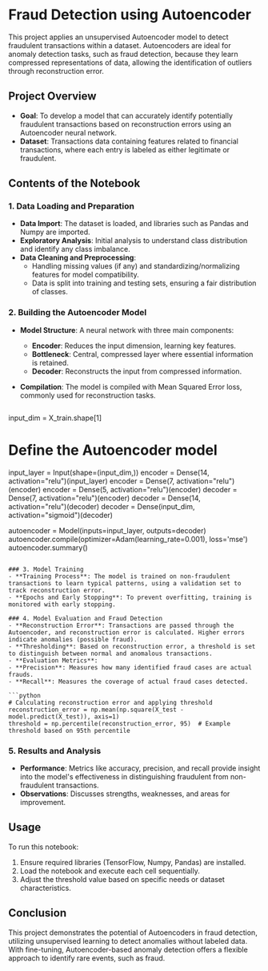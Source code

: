 
# Fraud Detection using Autoencoder

This project applies an unsupervised Autoencoder model to detect fraudulent transactions within a dataset. Autoencoders are ideal for anomaly detection tasks, such as fraud detection, because they learn compressed representations of data, allowing the identification of outliers through reconstruction error.

## Project Overview
- **Goal**: To develop a model that can accurately identify potentially fraudulent transactions based on reconstruction errors using an Autoencoder neural network.
- **Dataset**: Transactions data containing features related to financial transactions, where each entry is labeled as either legitimate or fraudulent.

## Contents of the Notebook

### 1. Data Loading and Preparation
- **Data Import**: The dataset is loaded, and libraries such as Pandas and Numpy are imported.
- **Exploratory Analysis**: Initial analysis to understand class distribution and identify any class imbalance.
- **Data Cleaning and Preprocessing**:
  - Handling missing values (if any) and standardizing/normalizing features for model compatibility.
  - Data is split into training and testing sets, ensuring a fair distribution of classes.

### 2. Building the Autoencoder Model
- **Model Structure**: A neural network with three main components:
  - **Encoder**: Reduces the input dimension, learning key features.
  - **Bottleneck**: Central, compressed layer where essential information is retained.
  - **Decoder**: Reconstructs the input from compressed information.
- **Compilation**: The model is compiled with Mean Squared Error loss, commonly used for reconstruction tasks.

  ```python
input_dim = X_train.shape[1]

# Define the Autoencoder model
input_layer = Input(shape=(input_dim,))
encoder = Dense(14, activation="relu")(input_layer)
encoder = Dense(7, activation="relu")(encoder)
encoder = Dense(5, activation="relu")(encoder)
decoder = Dense(7, activation="relu")(encoder)
decoder = Dense(14, activation="relu")(decoder)
decoder = Dense(input_dim, activation="sigmoid")(decoder)

autoencoder = Model(inputs=input_layer, outputs=decoder)
autoencoder.compile(optimizer=Adam(learning_rate=0.001), loss='mse')
autoencoder.summary()
  ```

### 3. Model Training
- **Training Process**: The model is trained on non-fraudulent transactions to learn typical patterns, using a validation set to track reconstruction error.
- **Epochs and Early Stopping**: To prevent overfitting, training is monitored with early stopping.

### 4. Model Evaluation and Fraud Detection
- **Reconstruction Error**: Transactions are passed through the Autoencoder, and reconstruction error is calculated. Higher errors indicate anomalies (possible fraud).
- **Thresholding**: Based on reconstruction error, a threshold is set to distinguish between normal and anomalous transactions.
- **Evaluation Metrics**:
  - **Precision**: Measures how many identified fraud cases are actual frauds.
  - **Recall**: Measures the coverage of actual fraud cases detected.

  ```python
  # Calculating reconstruction error and applying threshold
  reconstruction_error = np.mean(np.square(X_test - model.predict(X_test)), axis=1)
  threshold = np.percentile(reconstruction_error, 95)  # Example threshold based on 95th percentile
  ```

### 5. Results and Analysis
- **Performance**: Metrics like accuracy, precision, and recall provide insight into the model's effectiveness in distinguishing fraudulent from non-fraudulent transactions.
- **Observations**: Discusses strengths, weaknesses, and areas for improvement.

## Usage
To run this notebook:
1. Ensure required libraries (TensorFlow, Numpy, Pandas) are installed.
2. Load the notebook and execute each cell sequentially.
3. Adjust the threshold value based on specific needs or dataset characteristics.

## Conclusion
This project demonstrates the potential of Autoencoders in fraud detection, utilizing unsupervised learning to detect anomalies without labeled data. With fine-tuning, Autoencoder-based anomaly detection offers a flexible approach to identify rare events, such as fraud.

